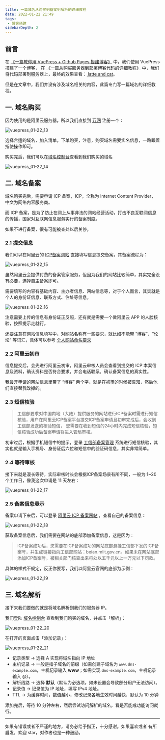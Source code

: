 ```yaml
---
title: 一篇域名从购买到备案到解析的详细教程
date: 2022-01-22 21:49
tags:
 - 博客搭建
sidebarDepth: 2
---
```


## 前言

在 [《一篇教你用 VuePress + Github Pages 搭建博客》](一篇教你用%20VuePress%20%2B%20Github%20Pages%20搭建博客.md) 中，我们使用 VuePress 搭建了一个博客，
在 [《一篇从购买服务器到部署博客代码的详细教程》](一篇从购买服务器到部署博客代码的详细教程.md) 中，我们将代码部署到服务器上，最终的效果查看：[ latte and cat](https://www.aligoogle.net)。

但是在文章中，我们并没有涉及域名相关的内容，此篇专门写一篇域名的详细教程。

## 一. 域名购买

因为使用的是阿里云服务器，所以我们直接到 [万网](https://wanwang.aliyun.com/) 注册一个：

![vuepress_01-22_13](https://cdn.jsdelivr.net/gh/oliver556/image-hosting@master/20220122/vuepress_01-22_13.44sk16lst7q0.jpg)

选择合适的域名，加入清单，下单购买，注意，购买域名需要实名信息，一路跟着指使操作即可。

购买完后，我们可以在[域名控制台](https://dc.console.aliyun.com/next/index#/domain/list/all-domain)查看到我们购买的域名

![vuepress_01-22_14](https://cdn.jsdelivr.net/gh/oliver556/image-hosting@master/20220122/vuepress_01-22_14.52hmsd9r6g40.jpg)

## 二. 域名备案

域名购买完后，需要申请 ICP 备案，ICP，全称为 Internet Content Provider，中文为网络内容服务商。

而 ICP 备案，是为了防止在网上从事非法的网站经营活动，打击不良互联网信息的传播，国家对互联网信息服务实行的备案制度。

如果不进行备案，很有可能被查处以后关停。

### 2.1 提交信息

我们可以在阿里云的 [ICP备案网站](https://beian.aliyun.com/) 直接填写信息提交备案，其备案流程为：

![vuepress_01-22_15](https://cdn.jsdelivr.net/gh/oliver556/image-hosting@master/20220122/vuepress_01-22_15.46smr86k87u0.jpg)

虽然阿里云会提供付费的备案管家服务，但因为我们的网站比较简单，其实完全没有必要，选择自主备案即可。

需要填写的内容有基础内容、主办者信息、网站信息等，对于个人而言，其实就是个人的身份证信息、联系方式、住址等信息。

![vuepress_01-22_16](https://cdn.jsdelivr.net/gh/oliver556/image-hosting@master/20220122/vuepress_01-22_16.2pictvqbmqc0.jpg)

注意需要上传的信息有身份证正反照，还有就是需要一个做阿里云 APP 的人脸核验，按照提示走就行。

还要注意在网站信息填写中，对网站名称有一些要求，就比如不能带 “博客”、“论坛” 等词汇，具体可以参考 [个人网站命名要求](https://help.aliyun.com/document_detail/36948.htm)

### 2.2 阿里云初审

信息提交后，会先进行阿里云初审，阿里云审核人员会查看到提交的 ICP 本案信息及资料，确认资料是否符合要求，并会电话联系，确认备案信息的真实性。

我最开申请的网站信息里带了 “博客” 两个字，就是在初审的时候被告知，然后他们直接替我改掉的。

### 2.3 短信核验

> 工信部要求对中国内地（大陆）提供服务的网站进行ICP备案时需进行短信核验，用户在阿里云ICP备案平台提交ICP备案申请且初审完成后，会收到工信部发送的核验短信，
> 您需要在收到短信的24小时内完成短信核验，短信核验成功后备案申请将进入管局审核。

初审过后，根据手机短信中的提示，登录 [工信部备案管理](https://beian.miit.gov.cn/) 系统进行短信核验，其实也就是输入手机号、身份证后六位和短信中的验证码信息，其实非常简单。

### 2.4 等待审核

接下来就是漫长等待，实际审核时长会根据ICP备案场景有所不同，一般为 1~20 个工作日，像我这次申请是 11 天左右：

![vuepress_01-22_17](https://cdn.jsdelivr.net/gh/oliver556/image-hosting@master/20220122/vuepress_01-22_17.1k56q2w92j34.jpg)

### 2.5 备案信息悬示

备案申请下来后，可以登录 [阿里云 ICP 备案网站](https://beian.aliyun.com/pcContainer/myorder) ，查看自己的备案信息：

![vuepress_01-22_18](https://cdn.jsdelivr.net/gh/oliver556/image-hosting@master/20220122/vuepress_01-22_18.1fm09hip5pi.jpg)

获取备案信息后，我们需要在网站的底部添加备案信息，这是因为：

> ICP备案成功后，您需要在ICP备案成功的网站底部悬挂工信部下发的ICP备案号，并生成链接指向工信部网站：beian.miit.gov.cn。如果未在网站底部添加ICP备案号，被相关部门核查出来将处以五千元以上一万元以下罚款。

具体的样式不规定，反正你要写，我们以阿里云官网的底部为示例：

![vuepress_01-22_19](https://cdn.jsdelivr.net/gh/oliver556/image-hosting@master/20220122/vuepress_01-22_19.3axbv35i3qu0.jpg)

## 三. 域名解析

接下来我们要做的就是将域名解析到我们的服务器 IP。

我们登陆 [域名控制台](https://dc.console.aliyun.com/next/index#/domain/list/all-domain) 查看到我们购买的域名，并点击「解析」：

![vuepress_01-22_20](https://cdn.jsdelivr.net/gh/oliver556/image-hosting@master/20220122/vuepress_01-22_20.4204fnaly260.jpg)

在打开的页面点击「添加记录」：

![vuepress_01-22_21](https://cdn.jsdelivr.net/gh/oliver556/image-hosting@master/20220122/vuepress_01-22_21.4vqx3blo83k0.jpg)

- 记录类型 → 选择 A 实现将域名指向 IP 地址
- 主机记录 → 一般是指子域名的前缀（如需创建子域名为 `www.dns-example.com`，主机记录输入 **www**；如需实现 `dns-example.com`，主机记录输入 @）。
- 解析线路 → 选择 **默认**（默认为必选项，如未设置会导致部分用户无法访问）。
- 记录值 → 记录值为 IP 地址，填写 IPv4  地址。
- TTL → 为缓存时间，数值越小，修改记录各地生效时间越快，默认为 10 分钟

添加完后，等待 10 分钟左右，然后尝试访问解析的域名，看是否能成功能访问就行。

---

如果有错误或者不严谨的地方，请务必给予指正，十分感谢。如果喜欢或者 有所启发，欢迎 star，对作者也是一种鼓励。
